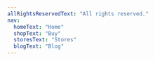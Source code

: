 ```yaml
---
allRightsReservedText: "All rights reserved."
nav:
  homeText: "Home"
  shopText: "Buy"
  storesText: "Stores"
  blogText: "Blog"
---
```

